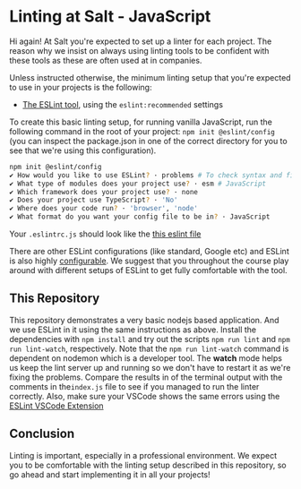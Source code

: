 # Linting at Salt - JavaScript

Hi again! At Salt you're expected to set up a linter for each project. The reason why we insist on always using linting tools to be confident with these tools as these are often used at in companies.

Unless instructed otherwise, the minimum linting setup that you're expected to use in your projects is the following:

- [The ESLint tool](https://eslint.org/docs/user-guide/getting-started), using the `eslint:recommended` settings

To create this basic linting setup, for running vanilla JavaScript, run the following command in the root of your project: `npm init @eslint/config` (you can inspect the package.json in one of the correct directory for you to see that we're using this configuration).
```bash
npm init @eslint/config                                          
✔ How would you like to use ESLint? · problems # To check syntax and find problems
✔ What type of modules does your project use? · esm # JavaScript
✔ Which framework does your project use? · none
✔ Does your project use TypeScript? · 'No'
✔ Where does your code run? · 'browser', 'node'
✔ What format do you want your config file to be in? · JavaScript
```

Your `.eslintrc.js` should look like the [this eslint file](./.eslintrc.js)

There are other ESLint configurations (like standard, Google etc) and ESLint is also highly [configurable](https://eslint.org/docs/user-guide/configuring). We suggest that you throughout the course play around with different setups of ESLint to get fully comfortable with the tool.

## This Repository

This repository demonstrates a very basic nodejs based application. And we use ESLint in it using the same instructions as above. Install the dependencies with `npm install` and try out the scripts `npm run lint` and `npm run lint-watch`, respectively. Note that the `npm run lint-watch` command is dependent on nodemon which is a developer tool. The **watch** mode helps us keep the lint server up and running so we don't have to restart it as we're fixing the problems. Compare the results in of the terminal output with the comments in the`index.js` file to see if you managed to run the linter correctly. Also, make sure your VSCode shows the same errors using the [ESLint VSCode Extension](https://marketplace.visualstudio.com/items?itemName=dbaeumer.vscode-eslint)

## Conclusion

Linting is important, especially in a professional environment. We expect you to be comfortable with the linting setup described in this repository, so go ahead and start implementing it in all your projects!